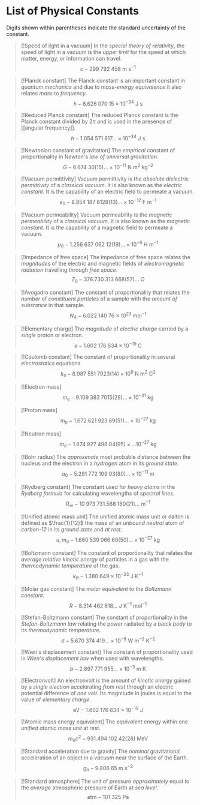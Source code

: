 # List of Physical Constants
Digits shown within parentheses indicate the standard uncertainty of the constant.

> [!Speed of light in a vacuum]
In the *special theory of relativity*, the speed of light in a vacuum is the *upper limit* for the speed at which matter, energy, or information can travel.
>$$c-299\;792\;458\text{ m s}^{-1}$$

> [!Planck constant]
The Planck constant is an important constant in *quantum mechanics* and due to *mass-energy equivalence* it also relates *mass* to *frequency*. 
>$$h-6.626\;070\;15\times10^{-34}\text{ J s}$$

> [!Reduced Planck constant]
The reduced Planck constant is the Planck constant divided by $2\pi$ and is used in the presence of [[angular frequency]].
>$$\hbar-1.054\;571\;817\ldots\times10^{-34}\text { J s}$$

> [!Newtonian constant of gravitation]
The *empirical* constant of proportionality in Newton's *law of universal gravitation*.
>$$G-6.674\;30(15)\ldots\times10^{-11}\text{ N m}^{2}\text{ kg}^{-2}$$

> [!Vacuum permittivity]
Vacuum permittivity is the *absolute dielectric permittivity* of a *classical vacuum*. It is also known as the *electric constant*. It is the capability of an electric field to permeate a vacuum.
>$$\varepsilon_{0}-8.854\;187\;8128(13)\ldots\times10^{-12}\text{ F m}^{-1}$$

> [!Vacuum permeability]
Vacuum permeability is the *magnetic permeability* of a *classical vacuum*. It is also known as the *magnetic constant*. It is the capability of a magnetic field to permeate a vacuum.
>$$\mu_{0}-1.256\;637\;062\;12(19)\ldots\times10^{-6}\text{ H m}^{-1}$$

> [!Impedance of free space]
The impedance of free space relates the *magnitudes* of the electric and magnetic fields of *electromagnetic radiation* travelling through *free space*.
>$$Z_{0}-376.730\;313\;668(57)\ldots\;\Omega$$

> [!Avogadro constant]
The constant of proportionality that relates the *number* of *constituent particles* of a sample with the *amount of substance* in that sample.
>$$N_{A}-6.022\;140\;76\times10^{23}\;\text{mol}^{-1}$$

> [!Elementary charge]
The *magnitude* of *electric charge* carried by a *single* proton or electron.
>$$e-1.602\;176\;634\times10^{-19}\text{ C}$$

> [!Coulomb constant]
The constant of proportionality in several *electrostatics* equations.
>$$k_{e}-8.987\;551\;7923(14)\times10^{9}\text{ N m}^{2}\text{ C}^{2}$$

> [!Electron mass]
>$$m_{e}-9.109\;383\;7015(28)\ldots\times10^{-31}\text{ kg}$$

> [!Proton mass]
>$$m_{p}-1.672\;621\;923\;69(51)\ldots\times10^{-27}\text{ kg}$$

> [!Neutron mass]
>$$m_{n}-1.674\;927\;498\;04(95)\times\ldots10^{-27}\text{ kg}$$

> [!Bohr radius]
The *approximate* most probable distance between the nucleus and the electron in a *hydrogen* atom in its *ground state*.
>$$a_{0}-5.291\;772\;109\;03(80)\ldots\times10^{-11}\text{ m}$$

> [!Rydberg constant]
The constant used for *heavy atoms* in the *Rydberg formula* for calculating wavelengths of *spectral lines*.
>$$R_{\infty}-10\;973\;731.568\;160(21)\ldots\text{ m}^{-1}$$

> [!Unified atomic mass unit]
The unified atomic mass unit or dalton is defined as $\frac{1}{12}$ the mass of an *unbound neutral* atom of *carbon-12* in its *ground state* and *at rest*.
>$$u,m_{u}-1.660\;539\;066\;60(50)\ldots\times10^{-27}\text{ kg}$$

> [!Boltzmann constant]
The constant of proportionality that relates the *average relative kinetic energy* of particles in a gas with the *thermodynamic temperature* of the gas.
>$$k_{B}-1.380\;649\times10^{-23}\text{ J K}^{-1}$$

> [!Molar gas constant]
The *molar equivalent* to the *Boltzmann constant*.
>$$R-8.314\;462\;618\ldots\text{ J K}^{-1}\text{ mol}^{-1}$$

> [!Stefan-Boltzmann constant]
The constant of proportionality in the *Stefan-Boltzmann law* relating the power radiated by a *black body* to its *thermodynamic temperature*.
>$$\sigma-5.670\;374\;419\ldots\times10^{-8}\text{ W m}^{-2}\text{ K}^{-2}$$

> [!Wien's displacement constant]
The constant of proportionality used in *Wien's displacement law* when used with wavelengths.
>$$b-2.897\;771\;955\ldots\times10^{-3}\text{ m K}$$

> [!Electronvolt]
An electronvolt is the amount of *kinetic energy* gained by a *single electron* accelerating *from rest* through an electric potential difference of *one volt*. Its magnitude in joules is equal to the value of *elementary charge*.
>$$\text{eV}-1.602\;176\;634\times10^{-19}\text{ J}$$

> [!Atomic mass energy equivalent]
The *equivalent* energy within one *unified atomic mass unit* at rest.
>$$m_{u}c^{2}-931.494\;102\;42(28)\text{ MeV}$$

> [!Standard acceleration due to gravity]
The *nominal* gravitational acceleration of an object in a *vacuum* near the surface of the Earth.
>$$g_{n}-9.806\;65\text{ m s}^{-2}$$

> [!Standard atmosphere]
The unit of pressure *approximately* equal to the *average* atmospheric pressure of Earth at *sea level*.
> $$\text{atm}-101\;325\text{ Pa}$$

